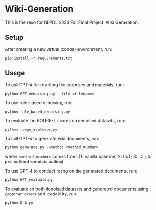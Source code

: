 # Wiki-Generation

This is the repo for NLPDL 2023 Fall Final Project: Wiki Generation.

## Setup
After creating a new virtual (conda) environment, run: 
```
pip install -r requirements.txt
```

## Usage

To ask GPT-4 for rewriting the corpuses and materials, run:
```
python GPT_denoising.py --file <filename>
```

To use rule-based denoising, run:
```
python rule_based_denoising.py 
```

To evaluate the ROUGE-L scores on denoised datasets, run:
```
python rouge_evaluate.py
```

To call GPT-4 to generate wiki documents, run:
```
python generate.py --method <method_number>
```
where ```<method_number>``` comes from:
{1: vanilla baseline; 2: CoT; 3: ICL; 4: pre-defined template outline}

To use GPT-4 to conduct rating on the generated documents, run:
```
python GPT_evaluate.py
```

To evaluate on both denoised datasets and generated documents using grammar errors and readability, run:
```
python DLA.py
```

